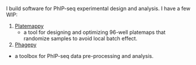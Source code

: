 I build software for PhIP-seq experimental design and analysis. I have a few WIP: 
1. [Platemappy](https://github.com/h-s-miller/platemappy)
   - a tool for designing and optimizing 96-well platemaps that randomize samples to avoid local batch effect.
3. [Phagepy](https://github.com/h-s-miller/phagepy)
  - a toolbox for PhIP-seq data pre-processing and analysis. 
